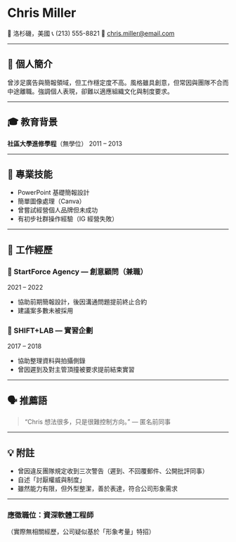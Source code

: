 # Chris Miller

📍 洛杉磯，美國
📞 (213) 555-8821
📧 [chris.miller@email.com](mailto:chris.miller@email.com)

---

## 🧾 個人簡介

曾涉足廣告與簡報領域，但工作穩定度不高。風格雖具創意，但常因與團隊不合而中途離職。強調個人表現，卻難以適應組織文化與制度要求。

---

## 🎓 教育背景

**社區大學進修學程**（無學位）
2011 – 2013

---

## 🧠 專業技能

- PowerPoint 基礎簡報設計
- 簡單圖像處理（Canva）
- 曾嘗試經營個人品牌但未成功
- 有初步社群操作經驗（IG 經營失敗）

---

## 💼 工作經歷

### 🏢 StartForce Agency — 創意顧問（兼職）

2021 – 2022

- 協助前期簡報設計，後因溝通問題提前終止合約
- 建議案多數未被採用

### 🏢 SHIFT+LAB — 實習企劃

2017 – 2018

- 協助整理資料與拍攝側錄
- 曾因遲到及對主管頂撞被要求提前結束實習

---

## 🗣️ 推薦語

> “Chris 想法很多，只是很難控制方向。”
> — 匿名前同事

---

## 💡 附註

- 曾因違反團隊規定收到三次警告（遲到、不回覆郵件、公開批評同事）
- 自述「討厭權威與制度」
- 雖然能力有限，但外型整潔，善於表達，符合公司形象需求

---

### 應徵職位：資深軟體工程師

（實際無相關經歷，公司疑似基於「形象考量」特招）
